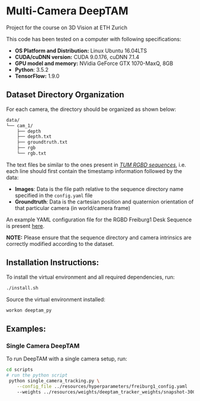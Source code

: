 
# Multi-Camera DeepTAM

Project for the course on 3D Vision at ETH Zurich

This code has been tested on a computer with following specifications:
* __OS Platform and Distribution:__ Linux Ubuntu 16.04LTS
* __CUDA/cuDNN version:__ CUDA 9.0.176, cuDNN 7.1.4
* __GPU model and memory:__ NVidia GeForce GTX 1070-MaxQ, 8GB
* __Python__: 3.5.2
* __TensorFlow:__ 1.9.0

## Dataset Directory Organization

For each camera, the directory should be organized as shown below:
```bash
data/
└── cam_1/  
    ├── depth
    ├── depth.txt
    ├── groundtruth.txt
    ├── rgb
    └── rgb.txt
```

The text files be similar to the ones present in [_TUM RGBD sequences_](https://vision.in.tum.de/data/datasets/rgbd-dataset), i.e. each line should first contain the timestamp information followed by the data:
* __Images__: Data is the file path relative to the sequence directory name specified in the `config.yaml` file
* __Groundtruth__: Data is the cartesian position and quaternion orientation of that particular camera (in world/camera frame)

An example YAML configuration file for the RGBD Freiburg1 Desk Sequence is present [here](resources/hyperparameters/freiburg1_config.yaml). 

__NOTE:__ Please ensure that the sequence directory and camera intrinsics are correctly modified according to the dataset. 

## Installation Instructions:

To install the virtual environment and all required dependencies, run:
```bash
./install.sh
```

Source the virtual environment installed:
```bash
workon deeptam_py
```

## Examples:

### Single Camera DeepTAM

To run DeepTAM with a single camera setup, run:
```bash
cd scripts
# run the python script
 python single_camera_tracking.py \
    --config_file ../resources/hyperparameters/freiburg1_config.yaml
    --weights ../resources/weights/deeptam_tracker_weights/snapshot-300000

```
